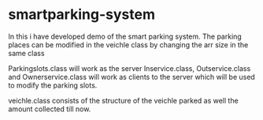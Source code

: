# smartparking-system

In this i have developed demo of the smart parking system.
The parking places can be modified in the veichle class by changing the arr size in the same class

Parkingslots.class will work as the server
Inservice.class, Outservice.class and Ownerservice.class will work as clients to the server which will be used to modify the parking slots.

veichle.class consists of the structure of the veichle parked as well the amount collected till now.
